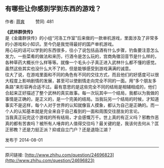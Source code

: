 ## 有哪些让你感到学到东西的游戏？

作者: [蒋爽](http://www.zhihu.com/people/jiang-shuang-50)&nbsp;&nbsp;&nbsp;&nbsp;&nbsp;&nbsp;&nbsp;&nbsp; 赞同: 481


<b>《武林群侠传》</b><br>是《金庸群侠传》的小组“河洛工作室”后来做的一款单机游戏，里面涉及了非常多的小游戏和小知识。至今仍是我觉得最好的国产单机游戏。<br>用心玩的话可以学到的东西很多，往小了说包括品酒有什么步骤，钓鱼要注意怎么发力，一些菜肴的做法和来历，行酒令是怎么玩的，宫商角徵羽音节是什么样的，各种草药大概长什么样等等。就像一个毛头小子真正进入武林什么都不懂的感觉。虽然这些其实也没什么大不了的，但是能够感受到游戏满满的诚意。<br>往大了说，在游戏里面和不同的角色有不同的交往方式，而且他们的好感度可以很大程度上影响剧情的发展，甚至可以使剧情走向完全不同的一面。用“多个朋友多条路”来形容再合适不过。最有意思的是这些完全不同的结局是相辅相成的，他们合起来正好描述了整个武林的真实故事。每一次玩其中一个结局，我都以为我做的事情是正确的，是正义的，是一个完美的结局。当我玩另一个结局的时候，才知道事实不是这样，每个人对于世界的认知就像盲人摸象，都认为自己是正确的。而一个人的认知基本就是完全来自于自己看到的一面和周围交往朋友的言论。<br>当我真正玩完这个游戏的所有结局，才会感慨万千。世上真的有正义吗？邪教作恶真的都有苦衷吗？被所有人唾弃的人值得交往吗？最关键的是，我该何去何从？匡正邪教？还是力挺正派？抑或自立门户？还是退隐江湖？



发布于 2014-08-01



---
原问链接: [http://www.zhihu.com/question/24696823](http://www.zhihu.com/question/24696823)